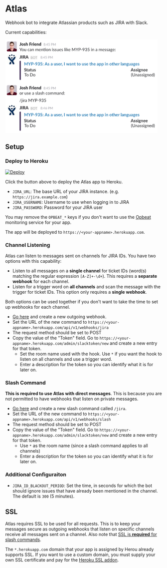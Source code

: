 # Atlas
Webhook bot to integrate Atlassian products such as JIRA with Slack.

Current capabilities:

<img src="images/example.png" height="300">

## Setup
### Deploy to Heroku
[![Deploy][hk-deploy-icon]][hk-deploy]

Click the button above to deploy the Atlas app to Heroku.

* `JIRA_URL`: The base URL of your JIRA instance. (e.g.
  `https://jira.example.com`)
* `JIRA_USERNAME`: Username to use when logging in to JIRA
* `JIRA_PASSWORD`: Password for your JIRA user

You may remove the `OPBEAT_*` keys if you don't want to use the
[Opbeat][opbeat] monitoring service for your app.

The app will be deployed to `https://<your-appname>.herokuapp.com`.

### Channel Listening
Atlas can listen to messages sent on channels for JIRA IDs. You have two
options with this capability:

* Listen to all messages on a **single channel** for ticket IDs (word(s)
  matching the regular expression `[A-Z]+-\d+`). This requires a **separate
  webhook** for each channel.
* Listen for a trigger word on **all channels** and scan the message with the
trigger for ticket IDs. This option only requires a **single webhook**.

Both options can be used together if you don't want to take the time to set up
webhooks for each channel.

* [Go here][out-hook] and create a new outgoing webhook.
* Set the URL of the new command to
  `https://<your-appname>.herokuapp.com/api/v1/webhooks/jira`
* The request method should be set to POST
* Copy the value of the "Token" field. Go to
  `https://<your-appname>.herokuapp.com/admin/slacktoken/new` and create a new
  entry for that token.
    - Set the room name used with the hook. Use `*` if you want the hook to
      listen on all channels and use a trigger word.
    - Enter a description for the token so you can identify what it is for
      later on.

### Slash Command
**This is required to use Atlas with direct messages**. This is because you are
not permitted to have webhooks that listen on private messages.

* [Go here][slash-cmd] and create a new slash command called `/jira`.
* Set the URL of the new command to
  `https://<your-appname>.herokuapp.com/api/v1/webhooks/slash`
* The request method should be set to POST
* Copy the value of the "Token" field. Go to
  `https://<your-appname>.herokuapp.com/admin/slacktoken/new` and create a new
  entry for that token.
    - Use `*` as the room name (since a slash command applies to all channels)
    - Enter a description for the token so you can identify what it is for
      later on.

### Additional Configuraiton

* `JIRA_ID_BLACKOUT_PERIOD`: Set the time, in seconds for which the bot should
  ignore issues that have already been mentioned in the channel. The default is
  `300` (5 minutes).

## SSL
Atlas requires SSL to be used for all requests. This is to keep your messages
secure as outgoing webhooks that listen on specific channels receive all
messages sent on a channel. Also note that [SSL is **required** for slash
commands][slash-ssl].

The `*.herokuapp.com` domain that your app is assigned by Herou already
supports SSL. If you want to use a custom domain, you must supply your own SSL
certificate and pay for the [Heroku SSL addon][hk-ssl-addon].

[opbeat]: https://opbeat.com
[slash-cmd]: https://my.slack.com/services/new/slash-commands
[out-hook]: https://my.slack.com/services/new/outgoing-webhook/
[slash-ssl]: https://api.slack.com/slash-commands#ssl
[hk-deploy-icon]: https://www.herokucdn.com/deploy/button.svg
[hk-deploy]: https://heroku.com/deploy?template=https://github.com/joshfriend/atlas
[hk-ssl-addon]: https://elements.heroku.com/addons/ssl
